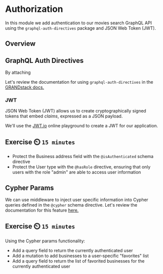 # Authorization

In this module we add authentication to our movies search GraphQL API using the `graphql-auth-directives` package and JSON Web Token (JWT).

## Overview

## GraphQL Auth Directives

By attaching 

Let's review the documentation for using `graphql-auth-directives` in the [GRANDstack docs.](https://grandstack.io/docs/neo4j-graphql-js-middleware-authorization)

### JWT

JSON Web Token (JWT) allows us to create cryptographically signed tokens that embed *claims*, expressed as a JSON payload.

We'll use the [JWT.io](https://jwt.io) online playground to create a JWT for our application.

## Exercise ⏲️ `15 minutes`

* Protect the Business address field with the `@isAuthenticated` schema directive
* Protect the User type with the `@hasRole` directive, ensuring that only users with the role "admin" are able to access user information


## Cypher Params

We can use middleware to inject user specific information into Cypher queries defined in the `@cypher` schema directive. Let's review the documentation for this feature [here.](https://grandstack.io/docs/neo4j-graphql-js-middleware-authorization#cypher-parameters-from-context)

## Exercise ⏲️ `15 minutes`

Using the Cypher params functionality:

* Add a query field to return the currently authenticated user
* Add a mutation to add businesses to a user-specific "favorites" list
* Add a query field to return the list of favorited businesses for the currently authenticated user
